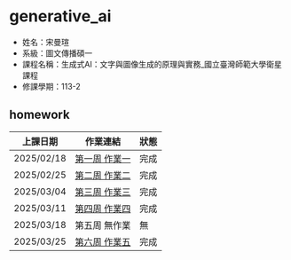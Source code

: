 # generative_ai

- 姓名：宋曼瑄
- 系級：圖文傳播碩一
- 課程名稱：生成式AI：文字與圖像生成的原理與實務_國立臺灣師範大學衛星課程
- 修課學期：113-2

## homework
|上課日期| 作業連結| 狀態|
|--| ---| --|
|2025/02/18| [第一周 作業一](./0218畫函數圖型.ipynb)| 完成|
|2025/02/25| [第二周 作業二](./0225第一個神經網路.ipynb)| 完成|
|2025/03/04| [第三周 作業三](./0304%E4%BD%BF%E7%94%A8Style%20GAN%E7%94%9F%E6%88%90%E5%9C%96%E5%83%8F.ipynb)| 完成|
|2025/03/11| [第四周 作業四](./0311兩個LLM比較.ipynb)| 完成|
|2025/03/18| 第五周 無作業| 無|
|2025/03/25| [第六周 作業五](./0325用OpenAI_API打造辯論家(ENTP)的腦袋思考.ipynb)| 完成|

